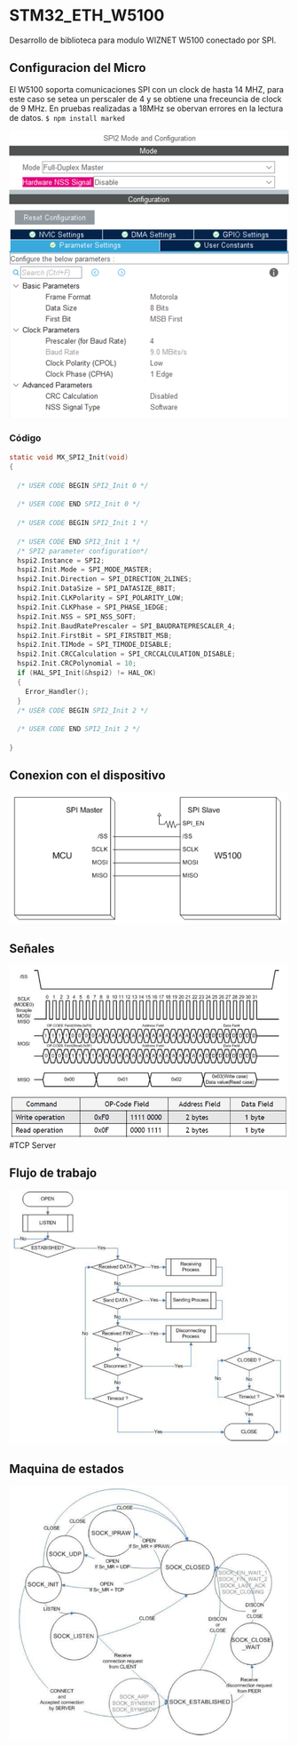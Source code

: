 # STM32_ETH_W5100
 Desarrollo de biblioteca para modulo WIZNET W5100 conectado por SPI.
## Configuracion del Micro 
El W5100 soporta comunicaciones SPI con un clock de hasta 14 MHZ, para este caso se setea un perscaler de 4 y se obtiene una freceuncia de clock de 9 MHz.
En pruebas realizadas a 18MHz se obervan errores en la lectura de datos.
`$ npm install marked`

![](doc/stm32_conf.PNG)
### Código 
```c
static void MX_SPI2_Init(void)
{

  /* USER CODE BEGIN SPI2_Init 0 */

  /* USER CODE END SPI2_Init 0 */

  /* USER CODE BEGIN SPI2_Init 1 */

  /* USER CODE END SPI2_Init 1 */
  /* SPI2 parameter configuration*/
  hspi2.Instance = SPI2;
  hspi2.Init.Mode = SPI_MODE_MASTER;
  hspi2.Init.Direction = SPI_DIRECTION_2LINES;
  hspi2.Init.DataSize = SPI_DATASIZE_8BIT;
  hspi2.Init.CLKPolarity = SPI_POLARITY_LOW;
  hspi2.Init.CLKPhase = SPI_PHASE_1EDGE;
  hspi2.Init.NSS = SPI_NSS_SOFT;
  hspi2.Init.BaudRatePrescaler = SPI_BAUDRATEPRESCALER_4;
  hspi2.Init.FirstBit = SPI_FIRSTBIT_MSB;
  hspi2.Init.TIMode = SPI_TIMODE_DISABLE;
  hspi2.Init.CRCCalculation = SPI_CRCCALCULATION_DISABLE;
  hspi2.Init.CRCPolynomial = 10;
  if (HAL_SPI_Init(&hspi2) != HAL_OK)
  {
    Error_Handler();
  }
  /* USER CODE BEGIN SPI2_Init 2 */

  /* USER CODE END SPI2_Init 2 */

}
```
## Conexion con el dispositivo

![](doc/conexiones.PNG)

## Señales

![](doc/signals.PNG)
![](doc/write_read_op.PNG)
#TCP Server
## Flujo de trabajo 

![](doc/server_mode.PNG)

## Maquina de estados 
![](doc/state_machine.PNG)
